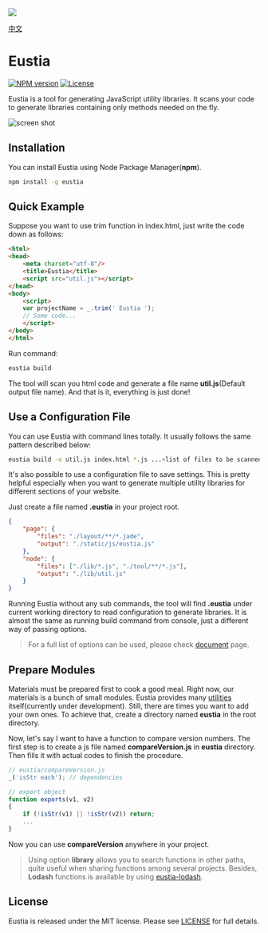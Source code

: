 <a href="http://liriliri.github.io/eustia/" target="_blank">
    <img src="http://7xn2zy.com1.z0.glb.clouddn.com/github_eustia.jpg">
</a>

[中文](https://github.com/liriliri/eustia/blob/master/doc/README_CH.md)

# Eustia

[![NPM version][npm-image]][npm-url]
[![License][license-image]][npm-url]

[npm-image]: https://img.shields.io/npm/v/eustia.svg
[npm-url]: https://npmjs.org/package/eustia
[license-image]: https://img.shields.io/npm/l/eustia.svg

Eustia is a tool for generating JavaScript utility libraries. It scans your code 
to generate libraries containing only methods needed on the fly.

![screen shot](http://7xn2zy.com1.z0.glb.clouddn.com/eustia_screenshot.gif)

## Installation

You can install Eustia using Node Package Manager(**npm**).

```bash
npm install -g eustia
```

## Quick Example

Suppose you want to use trim function in index.html, just write the code down as 
follows:

```html
<html>
<head>
    <meta charset="utf-8"/>
    <title>Eustia</title>
    <script src="util.js"></script>
</head>
<body>
    <script>
    var projectName = _.trim(' Eustia ');
    // Some code...
    </script>
</body>
</html>
```

Run command:

```bash
eustia build
```

The tool will scan you html code and generate a file name **util.js**(Default 
output file name). And that is it, everything is just done!

## Use a Configuration File

You can use Eustia with command lines totally. It usually follows the same
pattern described below:

```bash
eustia build -o util.js index.html *.js ...<list of files to be scanned>
```

It's also possible to use a configuration file to save settings. This is pretty 
helpful especially when you want to generate multiple utility libraries for 
different sections of your website.

Just create a file named **.eustia** in your project root.

```json
{
    "page": {
        "files": "./layout/**/*.jade",
        "output": "./static/js/eustia.js"
    },
    "node": {
        "files": ["./lib/*.js", "./tool/**/*.js"],
        "output": "./lib/util.js"
    }
}
```

Running Eustia without any sub commands, the tool will find **.eustia** under 
current working directory to read configuration to generate libraries. It is 
almost the same as running build command from console, just a different way of 
passing options.

> For a full list of options can be used, please check
[document](http://liriliri.github.io/eustia/docs.html#commands) page.

## Prepare Modules

Materials must be prepared first to cook a good meal. Right now, our materials 
is a bunch of small modules. Eustia provides many 
[utilities](http://liriliri.github.io/eustia/module.html) itself(currently under 
development). Still, there are times you want to add your own ones. 
To achieve that, create a directory named **eustia** in the root directory.

Now, let's say I want to have a function to compare version numbers. The first 
step is to create a js file named **compareVersion.js** in **eustia** directory. 
Then fills it with actual codes to finish the procedure.

```javascript
// eustia/compareVersion.js
_('isStr each'); // dependencies

// export object
function exports(v1, v2)
{
    if (!isStr(v1) || !isStr(v2)) return;
    ...
}
```

Now you can use **compareVersion** anywhere in your project.

> Using option **library** allows you to search functions in other paths, 
quite useful when sharing functions among several projects. Besides, 
**Lodash** functions is available by using 
[eustia-lodash](https://github.com/liriliri/eustia-lodash).

## License

Eustia is released under the MIT license. Please see
[LICENSE](https://opensource.org/licenses/MIT) for full details.
